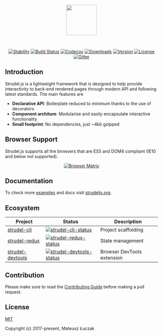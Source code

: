 <p align="center"><img width="100px" src="http://strudeljs.org/images/strudel-twoline.svg"></p>
<br>
<p align="center">
<a href="https://nodejs.org/api/documentation.html#documentation_stability_index"><img src="https://img.shields.io/badge/stability-experimental-orange.svg" alt="Stability"></a>
<a href="https://circleci.com/gh/strudeljs/strudel/tree/dev"><img src="https://circleci.com/gh/strudeljs/strudel.svg?style=shield&circle-token=:circle-token" alt="Build Status"></a>
<a href="https://codecov.io/gh/strudeljs/strudel"><img src="https://codecov.io/gh/strudeljs/strudel/branch/master/graph/badge.svg" alt="Codecov" /></a>
<a href="https://npmcharts.com/compare/strudel?minimal=true"><img src="https://img.shields.io/npm/dm/strudel.svg" alt="Downloads"></a>
<a href="https://www.npmjs.com/package/strudel"><img src="https://img.shields.io/npm/v/strudel.svg" alt="Version"></a>
<a href="https://www.npmjs.com/package/strudel"><img src="https://img.shields.io/npm/l/strudel.svg" alt="License"></a>
<a href="https://gitter.im/strudel-js"><img src="https://img.shields.io/gitter/room/nwjs/nw.js.svg" alt="Gitter"></a> 
</p>

## Introduction

Strudel.js is a lightweight framework that is designed to help provide interactivity to back-end rendered pages through modern API and following latest standards. The main features are

* **Declarative API**: Boilerplate reduced to minimum thanks to the use of decorators
* **Component architure**: Modularise and easily encapsulate interactive functionality
* **Small footprint**: No dependencies, just ~4kb gzipped

## Browser Support

Strudel.js supports all the browsers that are ES5 and DOM4 compliant (IE10 and below not supported).

<p align="center">
<a href="https://saucelabs.com/beta/builds/1a3443d3a9484a33a80695fd8b1e8015"><img src="https://saucelabs.com/browser-matrix/hayalet.svg" alt="Browser Matrix"></a>
</p>

## Documentation

To check more [examples](https://strudeljs.org/examples) and docs visit [strudeljs.org](https://strudeljs.org).

## Ecosystem

| Project | Status | Description |
|---------|--------|-------------|
| [strudel-cli]             | [![strudel-cli-status]][strudel-cli-package] | Project scaffolding |
| [strudel-redux]           | [![strudel-redux-status]][strudel-redux-package] | State management |
| [strudel-devtools]        | [![strudel-devtools-status]][strudel-devtools-package] | Browser DevTools extension |

[strudel-cli]: https://github.com/strudeljs/strudel-cli
[strudel-devtools]:  https://github.com/strudeljs/strudel-devtools
[strudel-redux]: https://github.com/strudeljs/strudel-redux

[strudel-cli-status]: https://img.shields.io/npm/v/strudel-cli.svg
[strudel-devtools-status]: https://img.shields.io/chrome-web-store/v/akafkoceecgepokmamadojdimijcpnkl.svg
[strudel-redux-status]: https://img.shields.io/npm/v/strudel-redux.svg

[strudel-cli-package]: https://npmjs.com/package/strudel-cli
[strudel-devtools-package]: https://chrome.google.com/webstore/detail/strudel-devtools/akafkoceecgepokmamadojdimijcpnkl
[strudel-redux-package]: https://npmjs.com/package/strudel-cli

## Contribution

Please make sure to read the [Contributing Guide](https://github.com/strudeljs/strudel/blob/master/CONTRIBUTING.md) before making a pull request.

## License

[MIT](https://opensource.org/licenses/MIT)

Copyright (c) 2017-present, Mateusz Łuczak

